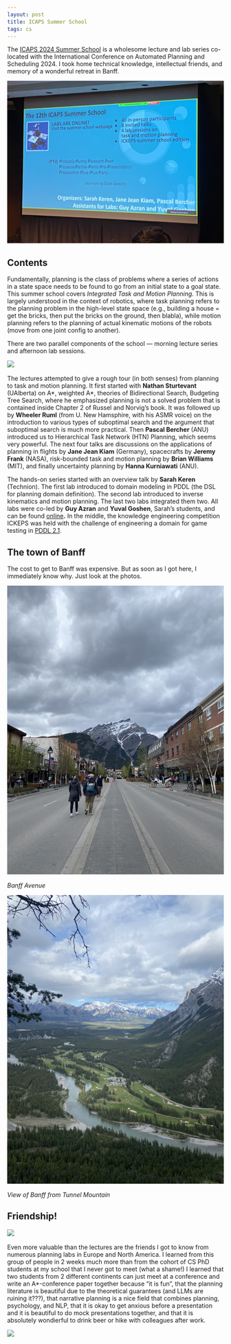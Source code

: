 ```yaml
---
layout: post
title: ICAPS Summer School
tags: cs
---
```


The [ICAPS 2024 Summer School](https://icaps24.icaps-conference.org/summerschool/) is a wholesome lecture and lab series co-located with the International Conference on Automated Planning and Scheduling 2024. I took home technical knowledge, intellectual friends, and memory of a wonderful retreat in Banff.

![](/assets/icaps/sc-summary.jpeg)

## Contents

Fundamentally, planning is the class of problems where a series of actions in a state space needs to be found to go from an initial state to a goal state. This summer school covers *Integrated Task and Motion Planning*. This is largely understood in the context of robotics, where task planning refers to the planning problem in the high-level state space (e.g., building a house = get the bricks, then put the bricks on the ground, then blabla), while motion planning refers to the planning of actual kinematic motions of the robots (move from one joint config to another).

There are two parallel components of the school — morning lecture series and afternoon lab sessions.

![](/assets/icaps/wheeler-lecture.jpg)

The lectures attempted to give a rough tour (in both senses) from planning to task and motion planning. It first started with **Nathan Sturtevant** (UAlberta) on A*, weighted A*, theories of Bidirectional Search, Budgeting Tree Search, where he emphasized planning is not a solved problem that is contained inside Chapter 2 of Russel and Norvig’s book. It was followed up by **Wheeler Ruml** (from U. New Hamsphire, with his ASMR voice) on the introduction to various types of suboptimal search and the argument that suboptimal search is much more practical. Then **Pascal Bercher** (ANU) introduced us to Hierarchical Task Network (HTN) Planning, which seems very powerful. The next four talks are discussions on the applications of planning in flights by **Jane Jean Kiam** (Germany), spacecrafts by **Jeremy Frank** (NASA), risk-bounded task and motion planning by **Brian Williams** (MIT), and finally uncertainty planning by **Hanna Kurniawati** (ANU).

The hands-on series started with an overview talk by **Sarah Keren** (Technion). The first lab introduced to domain modeling in PDDL (the DSL for planning domain definition). The second lab introduced to inverse kinematics and motion planning. The last two labs integrated them two. All labs were co-led by **Guy Azran** and **Yuval Goshen**, Sarah’s students, and can be found [online](https://github.com/CLAIR-LAB-TECHNION/ICAPS-24/tree/main/notebooks)**.** In the middle, the knowledge engineering competition ICKEPS was held with the challenge of engineering a domain for game testing in [PDDL 2.1](https://planning.wiki/ref/pddl21).

## The town of Banff

The cost to get to Banff was expensive. But as soon as I got here, I immediately know why. Just look at the photos.

![](/assets/icaps/town-banff.jpeg)

*Banff Avenue*

![](/assets/icaps/tunnel.jpeg)

*View of Banff from Tunnel Mountain*

## Friendship!

![](/assets/icaps/frisbee.jpg)

Even more valuable than the lectures are the friends I got to know from numerous planning labs in Europe and North America. I learned from this group of people in 2 weeks much more than from the cohort of CS PhD students at my school that I never got to meet (what a shame!) I learned that two students from 2 different continents can just meet at a conference and write an A*-conference paper together because “it is fun”, that the planning literature is beautiful due to the theoretical guarantees (and LLMs are ruining it???), that narrative planning is a nice field that combines planning, psychology, and NLP, that it is okay to get anxious before a presentation and it is beautiful to do mock presentations together, and that it is absolutely wondierful to drink beer or hike with colleagues after work.

![](/assets/icaps/sc-group-2.jpg)

<!-- ^[1]: Just to have a record here so that later when they change the world, I have the evidence that I was in the same school with them — Robin, Elliot, Jakub, James, Maurice, Clemens, Paul, Emile, Rishi, Philip, Yue, Oliver, Stefan, Stefano, Hayyan, Connor, Raksha, Martin, Mika, Remo, Protik, Enrico, Rachel, Amnon, Shin, Pascal, Celeste, Issa, Devin, Claudia, Johnathan, and a few more that I am missing. -->